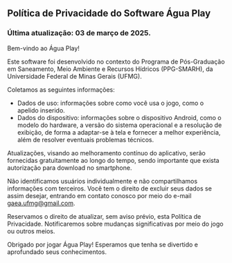 ## Política de Privacidade do Software Água Play

### Última atualização: 03 de março de 2025.

Bem-vindo ao Água Play!

Este software foi desenvolvido no contexto do Programa de Pós-Graduação em Saneamento, Meio Ambiente e Recursos Hídricos (PPG-SMARH), da Universidade Federal de Minas Gerais (UFMG).

Coletamos as seguintes informações:

* Dados de uso: informações sobre como você usa o jogo, como o apelido inserido.
* Dados do dispositivo: informações sobre o dispositivo Android, como o modelo do hardware, a versão do sistema operacional e a resolução de exibição, de forma a adaptar-se à tela e fornecer a melhor experiência, além de resolver eventuais problemas técnicos.

Atualizações, visando ao melhoramento contínuo do aplicativo, serão fornecidas gratuitamente ao longo do tempo, sendo importante que exista autorização para download no smartphone.

Não identificamos usuários individualmente e não compartilhamos informações com terceiros. Você tem o direito de excluir seus dados se assim desejar, entrando em contato conosco por meio do e-mail gaea.ufmg@gmail.com.

Reservamos o direito de atualizar, sem aviso prévio, esta Política de Privacidade. Notificaremos sobre mudanças significativas por meio do jogo ou outros meios.

Obrigado por jogar Água Play! Esperamos que tenha se divertido e aprofundado seus conhecimentos.
